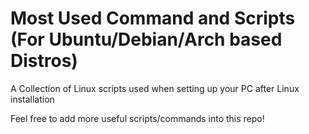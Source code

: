 # Most Used Command and Scripts <br> (For Ubuntu/Debian/Arch based Distros)

A Collection of Linux scripts used when setting up your PC after Linux installation 

Feel free to add more useful scripts/commands into this repo!
